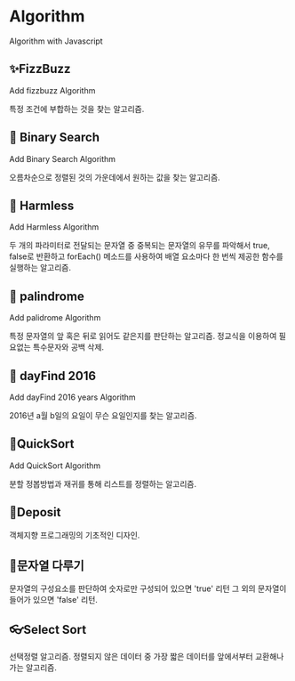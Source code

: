 # Algorithm
Algorithm with Javascript

## ✨FizzBuzz
Add fizzbuzz Algorithm

특정 조건에 부합하는 것을 찾는 알고리즘.

## 🎈 Binary Search
Add Binary Search Algorithm

오름차순으로 정렬된 것의 가운데에서 원하는 값을 찾는
알고리즘.

## 🧩 Harmless
Add Harmless Algorithm

두 개의 파라미터로 전달되는 문자열 중 중복되는 문자열의
유무를 파악해서 true, false로 반환하고 forEach() 메소드를
사용하여 배열 요소마다 한 번씩 제공한 함수를 실행하는 알고리즘.

## 🔧 palindrome
Add palidrome Algorithm

특정 문자열의 앞 혹은 뒤로 읽어도 같은지를 판단하는 알고리즘.
정교식을 이용하여 필요없는 특수문자와 공백 삭제.

## 🎀 dayFind 2016
Add dayFind 2016 years Algorithm

2016년 a월 b일의 요일이 무슨 요일인지를 찾는 알고리즘.

## 🎄QuickSort
Add QuickSort Algorithm

분할 정봅방법과 재귀를 통해 리스트를 정렬하는 알고리즘.

## 🧨Deposit

객체지향 프로그래밍의 기초적인 디자인.

## 🎄문자열 다루기

문자열의 구성요소를 판단하여 숫자로만 구성되어 있으면 'true' 리턴 그 외의
문자열이 들어가 있으면 'false' 리턴.

## 👓Select Sort

선택정렬 알고리즘.
정렬되지 않은 데이터 중 가장 짧은 데이터를 앞에서부터 교환해나가는 알고리즘.